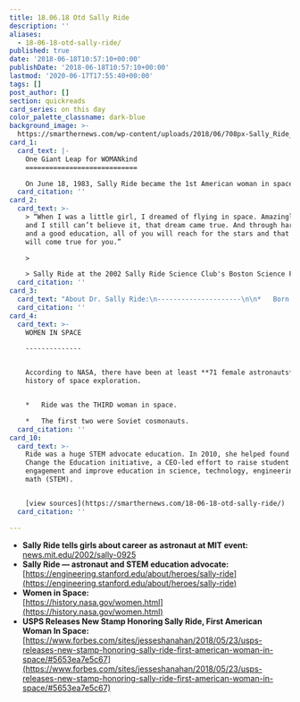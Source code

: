 ```yaml
---
title: 18.06.18 Otd Sally Ride
description: ''
aliases:
  - 18-06-18-otd-sally-ride/
published: true
date: '2018-06-18T10:57:10+00:00'
publishDate: '2018-06-18T10:57:10+00:00'
lastmod: '2020-06-17T17:55:40+00:00'
tags: []
post_author: []
section: quickreads
card_series: on this day
color_palette_classname: dark-blue
background_image: >-
  https://smarthernews.com/wp-content/uploads/2018/06/708px-Sally_Ride_in_1984.jpg
card_1:
  card_text: |-
    One Giant Leap for WOMANkind
    ============================

    On June 18, 1983, Sally Ride became the 1st American woman in space.
  card_citation: ''
card_2:
  card_text: >-
    > “When I was a little girl, I dreamed of flying in space. Amazingly enough,
    and I still can’t believe it, that dream came true. And through hard work
    and a good education, all of you will reach for the stars and that dream
    will come true for you.”

    > 

    > Sally Ride at the 2002 Sally Ride Science Club's Boston Science Festival
  card_citation: ''
card_3:
  card_text: "About Dr. Sally Ride:\n---------------------\n\n*   Born in 1951 in Los Angeles.\n*   Earned bachelor’s, master’s & a Ph.D. in physics from Stanford.\n*   Founded the Sally Ride Science Club in 2001 to encourage girls to pursue careers in math & science.\n*   Named into the Astronauts Hall of Fame in 2003 & awarded the Presidential Medal of Freedom in 2013, a year after her death."
  card_citation: ''
card_4:
  card_text: >-
    WOMEN IN SPACE

    --------------


    According to NASA, there have been at least **71 female astronauts** in the
    history of space exploration.


    *   Ride was the THIRD woman in space.

    *   The first two were Soviet cosmonauts.
  card_citation: ''
card_10:
  card_text: >-
    Ride was a huge STEM advocate education. In 2010, she helped found the
    Change the Education initiative, a CEO-led effort to raise student
    engagement and improve education in science, technology, engineering, and
    math (STEM).


    [view sources](https://smarthernews.com/18-06-18-otd-sally-ride/)
  card_citation: ''

---
```

*   **Sally Ride tells girls about career as astronaut at MIT event:**  
    [news.mit.edu/2002/sally-0925](http://news.mit.edu/2002/sally-0925)
*   **Sally Ride — astronaut and STEM education advocate:**  
    [https://engineering.stanford.edu/about/heroes/sally-ride](https://engineering.stanford.edu/about/heroes/sally-ride)
*   **Women in Space:**  
    [https://history.nasa.gov/women.html](https://history.nasa.gov/women.html)
*   **USPS Releases New Stamp Honoring Sally Ride, First American Woman In Space:**  
    [https://www.forbes.com/sites/jesseshanahan/2018/05/23/usps-releases-new-stamp-honoring-sally-ride-first-american-woman-in-space/#5653ea7e5c67](https://www.forbes.com/sites/jesseshanahan/2018/05/23/usps-releases-new-stamp-honoring-sally-ride-first-american-woman-in-space/#5653ea7e5c67)